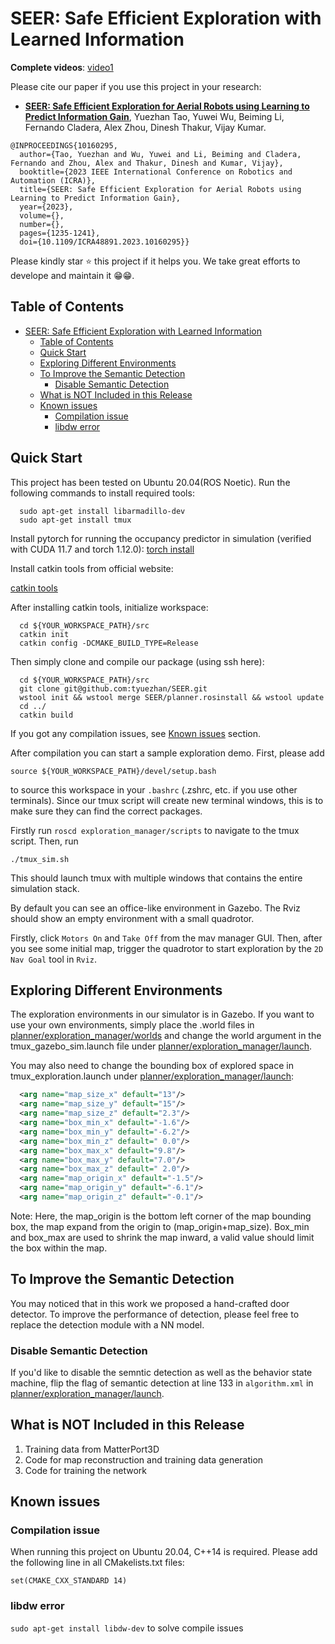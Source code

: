# SEER: Safe Efficient Exploration with Learned Information


__Complete videos__: [video1](https://www.youtube.com/watch?v=5ZBkJmCKywg)


Please cite our paper if you use this project in your research:
- [__SEER: Safe Efficient Exploration for Aerial Robots using Learning to Predict Information Gain__](https://arxiv.org/abs/2209.11034), Yuezhan Tao, Yuwei Wu, Beiming Li, Fernando Cladera, Alex Zhou, Dinesh Thakur, Vijay Kumar.

```
@INPROCEEDINGS{10160295,
  author={Tao, Yuezhan and Wu, Yuwei and Li, Beiming and Cladera, Fernando and Zhou, Alex and Thakur, Dinesh and Kumar, Vijay},
  booktitle={2023 IEEE International Conference on Robotics and Automation (ICRA)}, 
  title={SEER: Safe Efficient Exploration for Aerial Robots using Learning to Predict Information Gain}, 
  year={2023},
  volume={},
  number={},
  pages={1235-1241},
  doi={10.1109/ICRA48891.2023.10160295}}
```

Please kindly star :star: this project if it helps you. We take great efforts to develope and maintain it :grin::grin:.

## Table of Contents

- [SEER: Safe Efficient Exploration with Learned Information](#seer-safe-efficient-exploration-with-learned-information)
  - [Table of Contents](#table-of-contents)
  - [Quick Start](#quick-start)
  - [Exploring Different Environments](#exploring-different-environments)
  - [To Improve the Semantic Detection](#to-improve-the-semantic-detection)
    - [Disable Semantic Detection](#disable-semantic-detection)
  - [What is NOT Included in this Release](#what-is-not-included-in-this-release)
  - [Known issues](#known-issues)
    - [Compilation issue](#compilation-issue)
    - [libdw error](#libdw-error)

## Quick Start

This project has been tested on Ubuntu 20.04(ROS Noetic). Run the following commands to install required tools:

```
  sudo apt-get install libarmadillo-dev
  sudo apt-get install tmux
```

Install pytorch for running the occupancy predictor in simulation (verified with CUDA 11.7 and torch 1.12.0):
[torch install](https://pytorch.org/get-started/locally/)

Install catkin tools from official website:

[catkin tools](https://catkin-tools.readthedocs.io/en/latest/installing.html)

After installing catkin tools, initialize workspace:

```
  cd ${YOUR_WORKSPACE_PATH}/src
  catkin init
  catkin config -DCMAKE_BUILD_TYPE=Release
```

Then simply clone and compile our package (using ssh here):

```
  cd ${YOUR_WORKSPACE_PATH}/src
  git clone git@github.com:tyuezhan/SEER.git
  wstool init && wstool merge SEER/planner.rosinstall && wstool update
  cd ../
  catkin build
```

If you got any compilation issues, see [Known issues](#known-issues) section.

After compilation you can start a sample exploration demo. First, please add
```
source ${YOUR_WORKSPACE_PATH}/devel/setup.bash
```
to source this workspace in your ```.bashrc``` (.zshrc, etc. if you use other terminals). Since our tmux script will create new terminal windows, this is to make sure they can find the correct packages.

Firstly run ```roscd exploration_manager/scripts``` to navigate to the tmux script. 
Then, run
```
./tmux_sim.sh
```

This should launch tmux with multiple windows that contains the entire simulation stack.

By default you can see an office-like environment in Gazebo. The Rviz should show an empty environment with a small quadrotor. 

Firstly, click ```Motors On``` and ```Take Off``` from the mav manager GUI. 
Then, after you see some initial map, trigger the quadrotor to start exploration by the ```2D Nav Goal``` tool in ```Rviz```.

## Exploring Different Environments

The exploration environments in our simulator is in Gazebo. If you want to use your own environments, simply place the .world files in [planner/exploration_manager/worlds](planner/exploration_manager/worlds) and change the world argument in the tmux_gazebo_sim.launch file under [planner/exploration_manager/launch](planner/exploration_manager/launch).

You may also need to change the bounding box of explored space in tmux_exploration.launch under [planner/exploration_manager/launch](planner/exploration_manager/launch):

```xml
  <arg name="map_size_x" default="13"/>
  <arg name="map_size_y" default="15"/>
  <arg name="map_size_z" default="2.3"/>
  <arg name="box_min_x" default="-1.6"/>
  <arg name="box_min_y" default="-6.2"/>
  <arg name="box_min_z" default=" 0.0"/>
  <arg name="box_max_x" default="9.8"/>
  <arg name="box_max_y" default="7.0"/>
  <arg name="box_max_z" default=" 2.0"/>
  <arg name="map_origin_x" default="-1.5"/>
  <arg name="map_origin_y" default="-6.1"/>
  <arg name="map_origin_z" default="-0.1"/>
```

Note: Here, the map_origin is the bottom left corner of the map bounding box, the map expand from the origin to (map_origin+map_size). Box_min and box_max are used to shrink the map inward, a valid value should limit the box within the map. 

## To Improve the Semantic Detection
You may noticed that in this work we proposed a hand-crafted door detector. To improve the performance of detection, please feel free to replace the detection module with a NN model.
### Disable Semantic Detection
If you'd like to disable the semntic detection as well as the behavior state machine, flip the flag of semantic detection at line 133 in ```algorithm.xml``` in [planner/exploration_manager/launch](planner/exploration_manager/launch).

## What is NOT Included in this Release
1. Training data from MatterPort3D
2. Code for map reconstruction and training data generation 
3. Code for training the network

## Known issues

### Compilation issue

When running this project on Ubuntu 20.04, C++14 is required. Please add the following line in all CMakelists.txt files:

```
set(CMAKE_CXX_STANDARD 14)
```

### libdw error
```sudo apt-get install libdw-dev``` to solve compile issues


